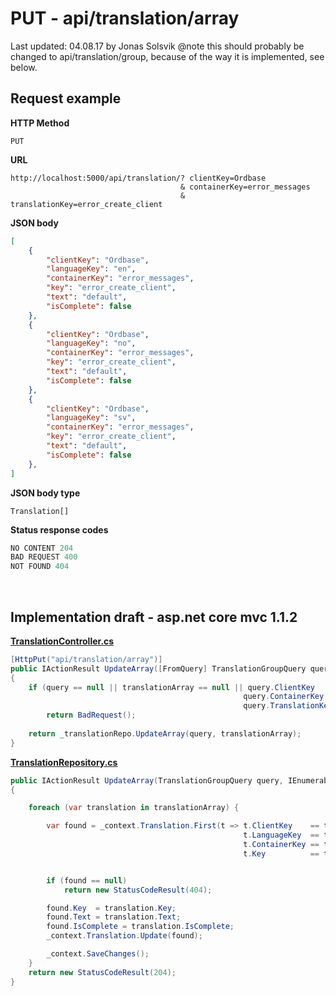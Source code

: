 # PUT - api/translation/array

Last updated: 04.08.17 by Jonas Solsvik
@note this should probably be changed to api/translation/group, because of the way it is implemented, see below.

## Request example 

**HTTP Method**
```
PUT
```

**URL**
```url
http://localhost:5000/api/translation/? clientKey=Ordbase
                                      & containerKey=error_messages
                                      & translationKey=error_create_client
``` 

**JSON body**
```json
[
    {
        "clientKey": "Ordbase",
        "languageKey": "en",
        "containerKey": "error_messages",
        "key": "error_create_client",
        "text": "default",
        "isComplete": false
    },
    {
        "clientKey": "Ordbase",
        "languageKey": "no",
        "containerKey": "error_messages",
        "key": "error_create_client",
        "text": "default",
        "isComplete": false
    },
    {
        "clientKey": "Ordbase",
        "languageKey": "sv",
        "containerKey": "error_messages",
        "key": "error_create_client",
        "text": "default",
        "isComplete": false
    },
]
```
**JSON body type**
```
Translation[]
```


**Status response codes**
```cs
NO CONTENT 204
BAD REQUEST 400
NOT FOUND 404
```

<br>

## Implementation draft - asp.net core mvc 1.1.2

[**TranslationController.cs**](/Controllers/TranslationController.cs)
```cs
[HttpPut("api/translation/array")]
public IActionResult UpdateArray([FromQuery] TranslationGroupQuery query, [FromBody] IEnumerable<Translation> translationArray)
{   
    if (query == null || translationArray == null || query.ClientKey     != translationArray.First().ClientKey    ||
                                                    query.ContainerKey   != translationArray.First().ContainerKey ||
                                                    query.TranslationKey != translationArray.First().Key) 
        return BadRequest();
    
    return _translationRepo.UpdateArray(query, translationArray);
}

```

[**TranslationRepository.cs**](/Repositories/TranslationRepository.cs)
```cs
public IActionResult UpdateArray(TranslationGroupQuery query, IEnumerable<Translation> translationArray) 
{   

    foreach (var translation in translationArray) {

        var found = _context.Translation.First(t => t.ClientKey    == translation.ClientKey    &&
                                                    t.LanguageKey  == translation.LanguageKey  &&
                                                    t.ContainerKey == translation.ContainerKey &&
                                                    t.Key          == translation.Key);


        if (found == null) 
            return new StatusCodeResult(404);

        found.Key  = translation.Key;
        found.Text = translation.Text;
        found.IsComplete = translation.IsComplete;
        _context.Translation.Update(found);

        _context.SaveChanges();            
    }            
    return new StatusCodeResult(204); 
}
```